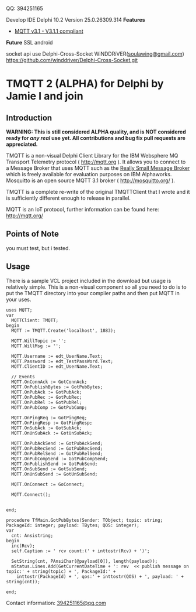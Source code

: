   
 QQ: 394251165 
  
 Develop IDE Delphi 10.2 Version 25.0.26309.314 
**Features**
* [MQTT v3.1 - V3.1.1 compliant](http://docs.oasis-open.org/mqtt/mqtt/v3.1.1/os/mqtt-v3.1.1-os.html)

**Future**
SSL
android



socket api use  Delphi-Cross-Socket 
 WiNDDRiVER(soulawing@gmail.com)
 https://github.com/winddriver/Delphi-Cross-Socket.git



# TMQTT 2 (ALPHA) for Delphi by Jamie I and  join

## Introduction

**WARNING: This is still considered ALPHA quality, and is NOT considered ready for *any real* use yet. All contributions and bug fix pull requests are appreciated.**


TMQTT is a non-visual Delphi Client Library for the IBM Websphere MQ Transport Telemetry protocol ( http://mqtt.org ). It allows you to connect to a Message Broker that uses MQTT such as the [Really Small Message Broker](http://alphaworks.ibm.com/tech/rsmb) which is freely available for evaluation purposes on IBM Alphaworks. Mosquitto is an open source MQTT 3.1 broker ( http://mosquitto.org/ ).

TMQTT is a complete re-write of the original TMQTTClient that I wrote and it is sufficiently different enough to release in parallel.

MQTT is an IoT protocol, further information can be found here: http://mqtt.org/
 

## Points of Note
you must test, but i tested.

## Usage
There is a sample VCL project included in the download but usage is relatively simple. 
This is a non-visual component so all you need to do is to put the TMQTT directory into your compiler paths and then put MQTT in your uses.

```delphi
uses MQTT;
var
  MQTTClient: TMQTT;
begin
  MQTT := TMQTT.Create('localhost', 1883);
 
  MQTT.WillTopic := '';
  MQTT.WillMsg := '';
  
  MQTT.Username := edt_UserName.Text;
  MQTT.Password := edt_TestPassWord.Text;
  MQTT.ClientID := edt_UserName.Text;

  // Events
  MQTT.OnConnAck := GotConnAck;
  MQTT.OnPublishBytes := GotPubBytes;
  MQTT.OnPubAck := GotPubAck;
  MQTT.OnPubRec := GotPubRec;
  MQTT.OnPubRel := GotPubRel;
  MQTT.OnPubComp := GotPubComp;

  MQTT.OnPingReq := GotPingReq;
  MQTT.OnPingResp := GotPingResp;
  MQTT.OnSubAck := GotSubAck;
  MQTT.OnUnSubAck := GotUnSubAck;

  MQTT.OnPubAckSend := GotPubAckSend;
  MQTT.OnPubRecSend := GotPubRecSend;
  MQTT.OnPubRelSend := GotPubRelSend;
  MQTT.OnPubCompSend := GotPubCompSend;
  MQTT.OnPublishSend := GotPubSend;
  MQTT.OnSubSend := GotSubSend;
  MQTT.OnUnSubSend := GotUnSubSend;

  MQTT.OnConnect := GoConnect;

  MQTT.Connect();

  
end;

procedure TfMain.GotPubBytes(Sender: TObject; topic: string; PackageId: integer; payload: TBytes; QOS: integer);
var
  cnt: Ansistring;
begin
  inc(Rcv);
  self.Caption := ' rcv count:(' + inttostr(Rcv) + ')';

  SetString(cnt, PAnsiChar(@payload[0]), length(payload));
  mStatus.Lines.Add(GetCurrentDateTime + ': rev  << publish message on topic:' + string(topic) + ', PackageId:' +
    inttostr(PackageId) + ', qos:' + inttostr(QOS) + ', payload: ' + string(cnt));

end;

```

Contact information: 394251165@qq.com